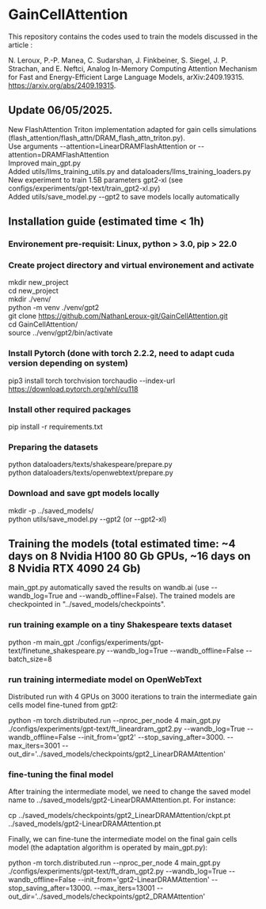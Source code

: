 # GainCellAttention

This repository contains the codes used to train the models discussed in the article :

N. Leroux, P.-P. Manea, C. Sudarshan, J. Finkbeiner, S. Siegel, J. P. Strachan, and E. Neftci, Analog In-Memory Computing Attention Mechanism for Fast and Energy-Efficient Large Language Models, arXiv:2409.19315.
https://arxiv.org/abs/2409.19315.

## Update 06/05/2025.
New FlashAttention Triton implementation adapted for gain cells simulations (flash_attention/flash_attn/DRAM_flash_attn_triton.py). \
Use arguments --attention=LinearDRAMFlashAttention or --attention=DRAMFlashAttention \
Improved main_gpt.py \
Added utils/llms_training_utils.py and dataloaders/llms_training_loaders.py \
New experiment to train 1.5B parameters gpt2-xl (see configs/experiments/gpt-text/train_gpt2-xl.py) \
Added utils/save_model.py --gpt2 to save models locally automatically

## Installation guide (estimated time < 1h)

### Environement pre-requisit: Linux, python > 3.0, pip > 22.0
### Create project directory and virtual environement and activate

mkdir new_project \
cd new_project \
mkdir ./venv/ \
python -m venv ./venv/gpt2 \
git clone https://github.com/NathanLeroux-git/GainCellAttention.git \
cd GainCellAttention/ \
source ../venv/gpt2/bin/activate

### Install Pytorch (done with torch 2.2.2, need to adapt cuda version depending on system)
pip3 install torch torchvision torchaudio --index-url https://download.pytorch.org/whl/cu118

### Install other required packages
pip install -r requirements.txt

### Preparing the datasets
python dataloaders/texts/shakespeare/prepare.py \
python dataloaders/texts/openwebtext/prepare.py

### Download and save gpt models locally
mkdir -p ../saved_models/ \
python utils/save_model.py --gpt2 (or --gpt2-xl)

## Training the models (total estimated time: ~4 days on 8 Nvidia H100 80 Gb GPUs, ~16 days on 8 Nvidia RTX 4090 24 Gb)
main_gpt.py automatically saved the results on wandb.ai (use --wandb_log=True and --wandb_offline=False). The trained models are checkpointed in "../saved_models/checkpoints".

### run training example on a tiny Shakespeare texts dataset
python -m main_gpt ./configs/experiments/gpt-text/finetune_shakespeare.py --wandb_log=True --wandb_offline=False --batch_size=8

### run training intermediate model on OpenWebText
Distributed run with 4 GPUs on 3000 iterations to train the intermediate gain cells model fine-tuned from gpt2:

python -m torch.distributed.run --nproc_per_node 4 main_gpt.py ./configs/experiments/gpt-text/ft_lineardram_gpt2.py --wandb_log=True --wandb_offline=False --init_from='gpt2' --stop_saving_after=3000. --max_iters=3001 --out_dir='../saved_models/checkpoints/gpt2_LinearDRAMAttention'

### fine-tuning the final model
After training the intermediate model, we need to change the saved model name to ../saved_models/gpt2-LinearDRAMAttention.pt. For instance:

cp ../saved_models/checkpoints/gpt2_LinearDRAMAttention/ckpt.pt ../saved_models/gpt2-LinearDRAMAttention.pt

Finally, we can fine-tune the intermediate model on the final gain cells model (the adaptation algorithm is operated by main_gpt.py):

python -m torch.distributed.run --nproc_per_node 4 main_gpt.py ./configs/experiments/gpt-text/ft_dram_gpt2.py --wandb_log=True --wandb_offline=False --init_from='gpt2-LinearDRAMAttention' --stop_saving_after=13000. --max_iters=13001 --out_dir='../saved_models/checkpoints/gpt2_DRAMAttention'

